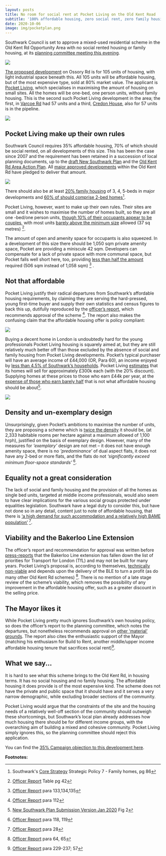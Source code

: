 ```yaml
---
layout: posts
title: No room for social rent at Pocket Living on the Old Kent Road
subtitle: '100% affordable housing, zero social rent, zero family housing'
date: 2020-10-06
image: img/pocketplan.png
---
```

Southwark Council is set to approve a mixed-used residential scheme in the Old Kent Rd Opportunity Area with no social rented housing or family housing, at its [planning committee meeting this evening](https://moderngov.southwark.gov.uk/ieListDocuments.aspx?CId=119&MId=6678&Ver=4).

![](https://35percent.org/img/pocketplan.png)

[The proposed development](https://planning.southwark.gov.uk/online-applications/applicationDetails.do?activeTab=documents&keyVal=Q3J511KB03Q00) on Ossory Rd is for 105 units of housing, with light industrial space beneath this.  All 105 units will be affordable housing, but of the most expensive type, sold at 80% market value.  The applicant is [Pocket Living](https://www.pocketliving.com/), which specialises in maximising the amount of housing on small sites.  All the homes will be one-bed, one person units, without family housing.  This is the second such Pocket Living development in the area; the first, in [Varcoe Rd](https://planning.southwark.gov.uk/online-applications/applicationDetails.do?keyVal=ZZZV0WKBWR623&activeTab=summary) had 57 units and a third, [Credon House](https://planning.southwark.gov.uk/online-applications/applicationDetails.do?activeTab=documents&keyVal=Q2TJM2KBKZ000), also for 57 units is in the pipeline.

![](https://35percent.org/img/pocketscheme.png)

## Pocket Living make up their own rules

Southwark Council requires 35% affordable housing, 70% of which should be social rented, on all developments of this size.  This has been the case since 2007 and the requirement has been retained in a succession of local planning documents, up to the [draft New Southwark Plan](https://www.southwark.gov.uk/planning-and-building-control/planning-policy-and-transport-policy/new-southwark-plan) and the [Old Kent Rd Area Action Plan](https://www.southwark.gov.uk/planning-and-building-control/planning-policy-and-transport-policy/development-plan/area-action-plans-section/old-kent-road-aap).  All [major approved developments](https://oldkentroad.org.uk/keydevelopments) within the Old Kent Rd have pledged to deliver that amount.

![](https://35percent.org/img/newsouthwarkplanah.png)

There should also be at least [20% family housing](https://www.southwark.gov.uk/assets/attach/1675/1.0.2-DL-Core_Strategy_2011.pdf) of 3, 4, 5-beds in major developments and [60% of should comprise 2-bed homes](https://www.southwark.gov.uk/assets/attach/1675/1.0.2-DL-Core_Strategy_2011.pdf)[^1].

Pocket Living, however, want to make up their own rules.  Their sites are small and it wishes to maximise the number of homes built, so they are all one -bed/one person units, [though 10% of their occupants appear to be couples](https://planning.southwark.gov.uk/online-applications/files/49DC49BD88B13B7B1434CD39C64C23BC/pdf/20_AP_0009-DESIGN_AND_ACCESS_STATEMENT_PART_1-830493.pdf), with most units [barely above the minimum size](https://moderngov.southwark.gov.uk/documents/s90901/Report%202-10%20OSSORY%20ROAD%20LONDON%20SE1%205PA.pdf) allowed (37 sq metres) [^2].

The amount of open and amenity space for occupants is also squeezed.  In a development of this size there should be 1,050 sqm private amenity space, Pocket are providing a miniscule 42 sqm.  Developers can compensate for a lack of private space with more communal space, but Pocket falls well short here, too, providing [less than half the amount](https://moderngov.southwark.gov.uk/documents/s90901/Report%202-10%20OSSORY%20ROAD%20LONDON%20SE1%205PA.pdf) required (506 sqm instead of 1,058 sqm) [^3] .

## Not that affordable

Pocket Living justify their radical departures from Southwark’s affordable housing requirements, by claiming they are serving the hard-pressed, young first-time buyer and supply their own statistics and census figures to back this up, dutifully reproduced by the [officer’s report](https://moderngov.southwark.gov.uk/documents/s90901/Report%202-10%20OSSORY%20ROAD%20LONDON%20SE1%205PA.pdf), which recommends approval of the scheme [^4]. The report also makes the confusing claim that the affordable housing offer is policy compliant:

![](https://35percent.org/img/pocketcompliant.png)

Buying a decent home in London is undoubtedly hard for the young professionals Pocket Living housing is squarely aimed at, but they are still relatively much better off than those excluded by the absence of social and family housing from Pocket Living developments.  Pocket’s typical purchaser will have an average income of £44,000 (OR, Para 60), an income enjoyed by [less than 4.5% of Southwark’s households](https://www.southwark.gov.uk/assets/attach/11656/NSP01-New-Southwark-Plan-Submission-Version-Proposed-Modifications-for-Examination.pdf). Pocket Living [estimates](https://planning.southwark.gov.uk/online-applications/files/6030AD1B523680D0E48386152C0A4203/pdf/20_AP_0009-VIABILITY_ASSESSMENT_MONTAGU_EVEANS-939343.pdf) that its homes will sell for approximately £300k each (with the 20% discount).  Supplying homes at these prices to those who earn £44k per year, at the [expense of those who earn barely half](https://www.southwark.gov.uk/assets/attach/11656/NSP01-New-Southwark-Plan-Submission-Version-Proposed-Modifications-for-Examination.pdf) that is not what affordable housing should be about[^5].

![](https://35percent.org/img/pocketprices.png)

## Density and un-exemplary design

Unsurprisingly, given Pocket’s ambitions to maximise the number of units, they are proposing a scheme which is [twice the density](https://moderngov.southwark.gov.uk/documents/s90901/Report%202-10%20OSSORY%20ROAD%20LONDON%20SE1%205PA.pdf) it should be, (at 2,333 habitable rooms per hectare against a maximum allowed of 1,100 hrph), justified on the basis of exemplary design.  However, many of the measures for _‘exemplary’_ design are not met – it does not have enough amenity space, there is no _‘predominance’_ of dual aspect flats, it does not have any 2-bed or more flats, and the flats do not _‘significantly exceed minimum floor-space standards’_ [^6].

## Equality not a great consideration

The lack of social and family housing and the provision of all the homes as single bed units, targeted at middle income professionals, would also seem to have clear implications for the various social groups protected under equalities legislation.  Southwark have a legal duty to consider this, but have not done so in any detail, content just to note of affordable housing, that there is [‘a high demand for such accommodation and a relatively high BAME population’](https://moderngov.southwark.gov.uk/documents/s90901/Report%202-10%20OSSORY%20ROAD%20LONDON%20SE1%205PA.pdf) [^7].

## Viability and the Bakerloo Line Extension

The officer’s report and recommendation for approval was written before [press-reports](https://www.london-se1.co.uk/news/view/10413) that the Bakerloo Line extension has fallen down the list of priorities for Transport for London (TfL) and may not be built for many years.  Pocket Living’s proposal is, according to themselves, [technically non-viable](https://moderngov.southwark.gov.uk/documents/s90901/Report%202-10%20OSSORY%20ROAD%20LONDON%20SE1%205PA.pdf) and depends upon the delivery of the BLE to turn a profit (as do many other Old Kent Rd schemes) [^8]. There is no mention of a late stage review of the scheme’s viability, which removes the possibility of any improvement in the affordable housing offer, such as a greater discount in the selling price.


## The Mayor likes it

While Pocket Living pretty much ignores Southwark’s own housing policy, so does the officer’s report to the planning committee, which notes the departures, but nonetheless recommends approval on [other ‘material’ grounds](https://moderngov.southwark.gov.uk/documents/s90901/Report%202-10%20OSSORY%20ROAD%20LONDON%20SE1%205PA.pdf).  The report also cites the enthusiastic support of the Mayor (matching his enthusiasm for Build to Rent, another middle/upper income affordable housing tenure that sacrifices social rent)[^9].

## What we say...

It is hard to see what this scheme brings to the Old Kent Rd, in housing terms.  It has no social housing and no family housing.  The affordable housing it does provide is of the most expensive kind.  The scheme does not have the private and public space that it should have and it serves a very narrow demographic, while excluding broader sections of the community.

Pocket Living would argue that the constraints of the site and the housing needs of a relatively well-off section of the community should outweigh these shortcomings, but Southwark’s local plan already addresses how much housing there should be for different income groups, with the overarching aim of building a mixed and cohesive community.  Pocket Living simply ignores this, so the planning committee should reject this application.

You can find the [35% Campaign objection to this development here](https://planning.southwark.gov.uk/online-applications/files/8DAB57C1FA7189E58CEE5EE07D530A78/pdf/20_AP_0009-OBJECTS-937661.pdf).


__Footnotes:__ 

  [^1]: Southwark's [Core Strategy](https://www.southwark.gov.uk/assets/attach/1675/1.0.2-DL-Core_Strategy_2011.pdf) Strategic Policy 7 - Family homes, pg 86
  
  [^2]: [Officer Report](https://moderngov.southwark.gov.uk/documents/s90901/Report%202-10%20OSSORY%20ROAD%20LONDON%20SE1%205PA.pdf) Table pg 42
  
  [^3]: [Officer Report](https://moderngov.southwark.gov.uk/documents/s90901/Report%202-10%20OSSORY%20ROAD%20LONDON%20SE1%205PA.pdf) para 133,134,135
  
  [^4]: [Officer Report](https://moderngov.southwark.gov.uk/documents/s90901/Report%202-10%20OSSORY%20ROAD%20LONDON%20SE1%205PA.pdf) para 112
  
  [^5]: [New Southwark Plan Submission Version Jan 2020](https://www.southwark.gov.uk/assets/attach/11656/NSP01-New-Southwark-Plan-Submission-Version-Proposed-Modifications-for-Examination.pdf) Fig 2
  
  [^6]: [Officer Report](https://moderngov.southwark.gov.uk/documents/s90901/Report%202-10%20OSSORY%20ROAD%20LONDON%20SE1%205PA.pdf) para 118, 119
  
  [^7]: [Officer Report](https://moderngov.southwark.gov.uk/documents/s90901/Report%202-10%20OSSORY%20ROAD%20LONDON%20SE1%205PA.pdf) para 28
  
  [^8]: [Officer Report](https://moderngov.southwark.gov.uk/documents/s90901/Report%202-10%20OSSORY%20ROAD%20LONDON%20SE1%205PA.pdf) para 64, 65
  
  [^9]: [Officer Report](https://moderngov.southwark.gov.uk/documents/s90901/Report%202-10%20OSSORY%20ROAD%20LONDON%20SE1%205PA.pdf) para 229-237; 57
  
  
